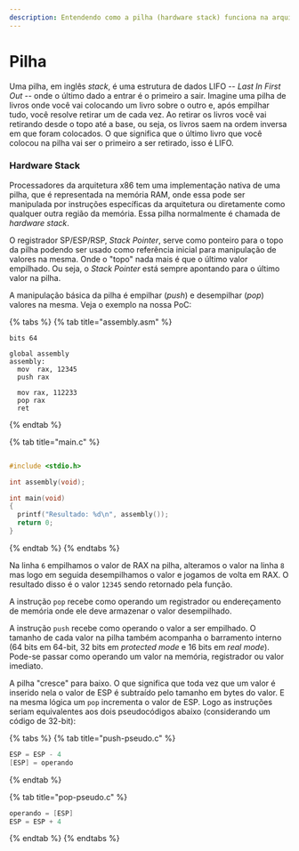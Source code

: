 ```yaml
---
description: Entendendo como a pilha (hardware stack) funciona na arquitetura x86
---
```


# Pilha

Uma pilha, em inglês _stack_, é uma estrutura de dados LIFO -- _Last In First Out_ -- onde o último dado a entrar é o primeiro a sair. Imagine uma pilha de livros onde você vai colocando um livro sobre o outro e, após empilhar tudo, você resolve retirar um de cada vez. Ao retirar os livros você vai retirando desde o topo até a base, ou seja, os livros saem na ordem inversa em que foram colocados. O que significa que o último livro que você colocou na pilha vai ser o primeiro a ser retirado, isso é LIFO.

### Hardware Stack

Processadores da arquitetura x86 tem uma implementação nativa de uma pilha, que é representada na memória RAM, onde essa pode ser manipulada por instruções específicas da arquitetura ou diretamente como qualquer outra região da memória. Essa pilha normalmente é chamada de _hardware stack_.

O registrador SP/ESP/RSP, _Stack Pointer_, serve como ponteiro para o topo da pilha podendo ser usado como referência inicial para manipulação de valores na mesma. Onde o "topo" nada mais é que o último valor empilhado. Ou seja, o _Stack Pointer_ está sempre apontando para o último valor na pilha.

A manipulação básica da pilha é empilhar \(_push_\) e desempilhar \(_pop_\) valores na mesma. Veja o exemplo na nossa PoC:

{% tabs %}
{% tab title="assembly.asm" %}
```text
bits 64

global assembly
assembly:
  mov  rax, 12345
  push rax

  mov rax, 112233
  pop rax
  ret
```
{% endtab %}

{% tab title="main.c" %}
```c
#include <stdio.h>

int assembly(void);

int main(void)
{
  printf("Resultado: %d\n", assembly());
  return 0;
}
```
{% endtab %}
{% endtabs %}

Na linha `6` empilhamos o valor de RAX na pilha, alteramos o valor na linha `8` mas logo em seguida desempilhamos o valor e jogamos de volta em RAX. O resultado disso é o valor `12345` sendo retornado pela função.

A instrução `pop` recebe como operando um registrador ou endereçamento de memória onde ele deve armazenar o valor desempilhado.

A instrução `push` recebe como operando o valor a ser empilhado. O tamanho de cada valor na pilha também acompanha o barramento interno \(64 bits em 64-bit, 32 bits em _protected mode_ e 16 bits em _real mode_\). Pode-se passar como operando um valor na memória, registrador ou valor imediato.

A pilha "cresce" para baixo. O que significa que toda vez que um valor é inserido nela o valor de ESP é subtraído pelo tamanho em bytes do valor. E na mesma lógica um `pop` incrementa o valor de ESP. Logo as instruções seriam equivalentes aos dois pseudocódigos abaixo \(considerando um código de 32-bit\):

{% tabs %}
{% tab title="push-pseudo.c" %}
```c
ESP = ESP - 4
[ESP] = operando
```
{% endtab %}

{% tab title="pop-pseudo.c" %}
```c
operando = [ESP]
ESP = ESP + 4
```
{% endtab %}
{% endtabs %}

